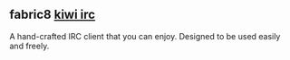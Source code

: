 ## fabric8 [kiwi irc](https://www.kiwiirc.com/)

A hand-crafted IRC client that you can enjoy. Designed to be used easily and freely.
